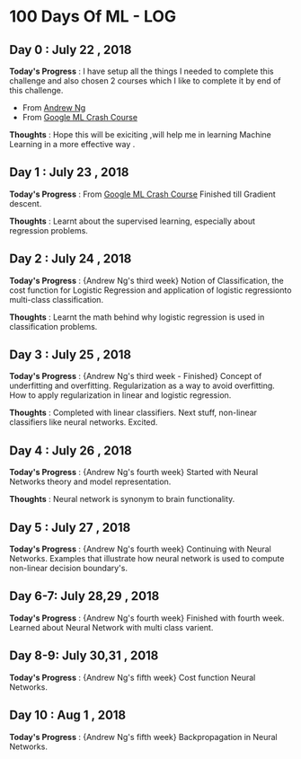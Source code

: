 # 100 Days Of ML - LOG

## Day 0 : July 22 , 2018
 
**Today's Progress** : I have setup all the things I needed to complete this challenge and also chosen 2 courses which I like to complete it by end of this challenge.
* From [Andrew Ng](https://www.coursera.org/learn/machine-learning)
* From [Google ML Crash Course](https://developers.google.com/machine-learning/crash-course/)

**Thoughts** : Hope this will be exiciting ,will help me in learning Machine Learning in a more effective way .

## Day 1 : July 23 , 2018
 
**Today's Progress** : From [Google ML Crash Course](https://developers.google.com/machine-learning/crash-course/) Finished till Gradient descent.

**Thoughts** : Learnt about the supervised learning, especially about regression problems.

## Day 2 : July 24 , 2018
 
**Today's Progress** : {Andrew Ng's third week} Notion of Classification, the cost function for Logistic Regression and application of logistic regressionto multi-class classification.

**Thoughts** : Learnt the math behind why logistic regression is used in classification problems.

## Day 3 : July 25 , 2018
 
**Today's Progress** : {Andrew Ng's third week - Finished} Concept of underfitting and overfitting. Regularization as a way to avoid overfitting. How to apply regularization in linear and logistic regression.

**Thoughts** : Completed with linear classifiers. Next stuff, non-linear classifiers like neural networks. Excited.

## Day 4 : July 26 , 2018
 
**Today's Progress** : {Andrew Ng's fourth week} Started with Neural Networks theory and model representation.

**Thoughts** : Neural network is synonym to brain functionality.

## Day 5 : July 27 , 2018
 
**Today's Progress** : {Andrew Ng's fourth week} Continuing with Neural Networks. Examples that illustrate how neural network is used to compute non-linear decision boundary's.

## Day 6-7: July 28,29 , 2018
 
**Today's Progress** : {Andrew Ng's fourth week} Finished with fourth week. Learned about Neural Network with multi class varient.

## Day 8-9: July 30,31 , 2018
 
**Today's Progress** : {Andrew Ng's fifth week} Cost function Neural Networks.

## Day 10 : Aug 1 , 2018
 
**Today's Progress** : {Andrew Ng's fifth week} Backpropagation in Neural Networks.
